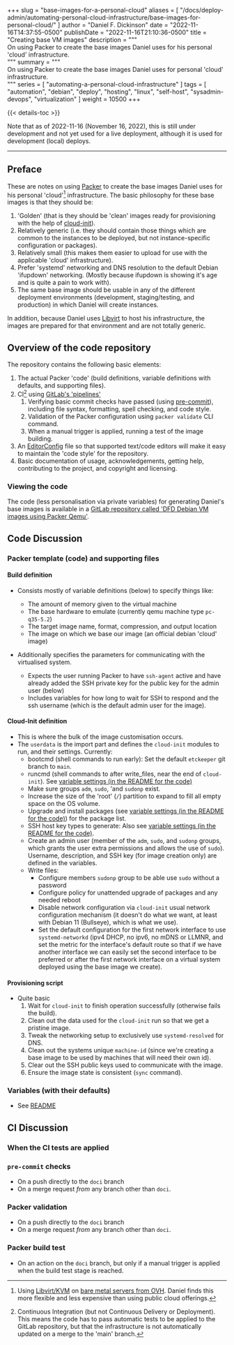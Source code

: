 +++
slug = "base-images-for-a-personal-cloud"
aliases = [
	"/docs/deploy-admin/automating-personal-cloud-infrastructure/base-images-for-personal-cloud/"
]
author = "Daniel F. Dickinson"
date = "2022-11-16T14:37:55-0500"
publishDate = "2022-11-16T21:10:36-0500"
title = "Creating base VM images"
description = """\
On using Packer to create the base images Daniel uses for his personal 'cloud'
infrastructure.\
"""
summary = """\
On using Packer to create the base images Daniel uses for personal 'cloud'
infrastructure.\
"""
series = [
	"automating-a-personal-cloud-infrastructure"
]
tags = [
	"automation",
	"debian",
	"deploy",
	"hosting",
	"linux",
	"self-host",
	"sysadmin-devops",
	"virtualization"
]
weight = 10500
+++

{{< details-toc >}}

Note that as of 2022-11-16 (November 16, 2022), this is still under development
and not yet used for a live deployment, although it is used for development
(local) deploys.

-------

## Preface

These are notes on using [Packer](https://www.packer.io/) to create the base
images Daniel uses for his personal 'cloud'[^1] infrastructure. The basic
philosophy for these base images is that they should be:

1. 'Golden' (that is they should be 'clean' images ready for provisioning with
the help of [cloud-init](https://cloudinit.readthedocs.io/en/20.4.1/)).
2. Relatively generic (i.e. they should contain those things which are common
to the instances to be deployed, but not instance-specific configuration or
packages).
3. Relatively small (this makes them easier to upload for use with the
applicable 'cloud' infrastructure).
4. Prefer 'systemd' networking and DNS resolution to the default Debian
'ifupdown' networking. (Mostly because ifupdown is showing it's age and is quite
a pain to work with).
5. The same base image should be usable in any of the different deployment
environments (development, staging/testing, and production) in which Daniel
will create instances.

In addition, because Daniel uses [Libvirt](https://www.libvirt.org) to host
his infrastructure, the images are prepared for that environment and are not
totally generic.

## Overview of the code repository

The repository contains the following basic elements:

1. The actual Packer 'code' (build definitions, variable definitions with
defaults, and supporting files).
2. CI[^2] using
[GitLab's 'pipelines'](https://docs.gitlab.com/ee/ci/pipelines/)
	1. Verifying basic commit checks have passed (using
		[pre-commit](https://pre-commit.com)), including file syntax, formatting,
		spell checking, and code style.
	2. Validation of the Packer configuration using `packer validate` CLI
		command.
	3. When a manual trigger is applied, running a test of the image building.
3. An [EditorConfig](https://editorconfig.org) file so that supported text/code
editors will make it easy to maintain the 'code style' for the repository.
4. Basic documentation of usage, acknowledgements, getting help, contributing to
the project, and copyright and licensing.

### Viewing the code

The code (less personalisation via private variables) for generating Daniel's
base images is available in a
[GitLab repository called 'DFD Debian VM images using Packer Qemu'](https://gitlab.com/danielfdickinson/debian-qemu-packer-dfd).

## Code Discussion

### Packer template (code) and supporting files

#### Build definition

* Consists mostly of variable definitions (below) to specify things like:
	* The amount of memory given to the virtual machine
	* The base hardware to emulate (currently qemu machine type `pc-q35-5.2`)
	* The target image name, format, compression, and output location
	* The image on which we base our image (an official debian 'cloud' image)

* Additionally specifies the parameters for communicating with the virtualised
system.
	* Expects the user running Packer to have `ssh-agent` active and have already
		added the SSH private key for the public key for the admin user (below)
	* Includes variables for how long to wait for SSH to respond and the ssh
		username (which is the default admin user for the image).

#### Cloud-Init definition

* This is where the bulk of the image customisation occurs.
* The `userdata` is the import part and defines the `cloud-init` modules to run,
	and their settings. Currently:
	* bootcmd (shell commands to run early): Set the default `etckeeper` git
		branch to `main`.
	* runcmd (shell commands to after write_files, near the end of `cloud-init`).
		See [variable settings (in the README for the code)](https://gitlab.com/danielfdickinson/debian-qemu-packer-dfd/-/blob/main/README.md#variables)
	* Make sure groups `adm`, `sudo`, 'and `sudonp` exist.
	* Increase the size of the 'root' (`/`) partition to expand to fill all empty
		space on the OS volume.
	* Upgrade and install packages (see [variable settings (in the README for the
		code)](https://gitlab.com/danielfdickinson/debian-qemu-packer-dfd/-/blob/main/README.md#variables)) for the package list.
	* SSH host key types to generate: Also see [variable settings (in the README
		for the code)](https://gitlab.com/danielfdickinson/debian-qemu-packer-dfd/-/blob/main/README.md#variables).
	* Create an admin user (member of the `adm`, `sudo`, and `sudonp` groups,
		which grants the user extra permissions and allows the use of `sudo`).
		Username, description, and SSH key (for image creation only) are defined
		in the variables.
	* Write files:
		* Configure members  `sudonp` group to be able use `sudo` without a
			password
		* Configure policy for unattended upgrade of packages and any needed
			reboot
		* Disable network configuration via `cloud-init` usual network
			configuration mechanism (it doesn't do what we want, at least with
			Debian 11 (Bullseye), which is what we use).
		* Set the default configuration for the first network interface to use
			`systemd-networkd` (ipv4 DHCP, no ipv6, no mDNS or LLMNR, and set the
			metric for the interface's default route so that if we have another
			interface we can easily set the second interface to be preferred or
			after the first network interface on a virtual system deployed using
			the base image we create).

#### Provisioning script

* Quite basic
	1. Wait for `cloud-init` to finish operation successfully (otherwise fails
		the build).
	2. Clean out the data used for the `cloud-init` run so that we get a pristine
		image.
	3. Tweak the networking setup to exclusively use `systemd-resolved` for DNS.
	4. Clean out the systems unique `machine-id` (since we're creating a base
		image to be used by machines that will need their own id).
	5. Clear out the SSH public keys used to communicate with the image.
	6. Ensure the image state is consistent (`sync` command).

### Variables (with their defaults)

* See [README](https://gitlab.com/danielfdickinson/debian-qemu-packer-dfd/-/blob/main/README.md#variables)

## CI Discussion

### When the CI tests are applied

### `pre-commit` checks

* On a push directly to the `doci` branch
* On a merge request _from_ any branch other than `doci`.

### Packer validation

* On a push directly to the `doci` branch
* On a merge request _from_ any branch other than `doci`.

### Packer build test

* On an action on the `doci` branch, but only if a manual trigger is applied
when the build test stage is reached.

[^1]: Using [Libvirt/KVM](https://www.libvirt.org) on
	[bare metal servers from OVH](https://www.ovhcloud.com/en-ca/bare-metal/).
	Daniel finds this more flexible and less expensive than using public cloud
	offerings.
[^2]: Continuous Integration (but not Continuous
	Delivery or Deployment). This means the code has to pass automatic tests to
	be applied to the GitLab repository, but that the infrastructure is not
	automatically updated on a merge to the 'main' branch.
